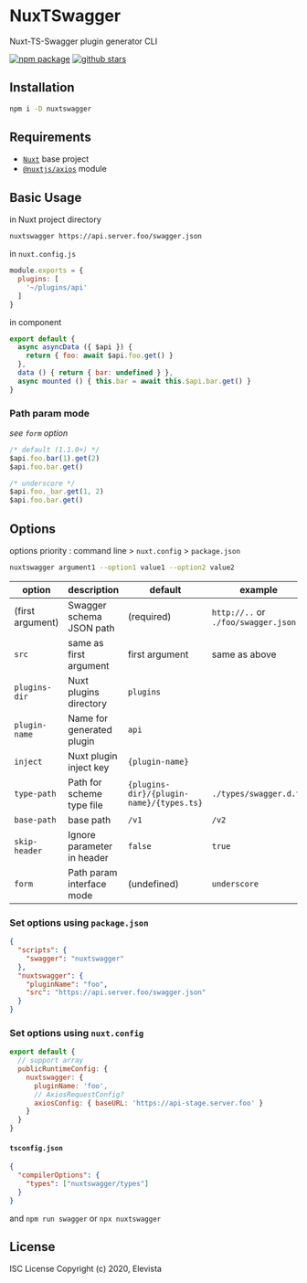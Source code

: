 # NuxTSwagger
Nuxt-TS-Swagger plugin generator CLI

[![npm package](https://img.shields.io/npm/v/nuxtswagger.svg?maxAge=2592000&style=flat-square)](https://www.npmjs.com/package/nuxtswagger)
[![github stars](https://img.shields.io/github/stars/Elevista/nuxtswagger?style=social)](https://github.com/Elevista/nuxtswagger)

## Installation
```sh
npm i -D nuxtswagger
```

## Requirements
- [`Nuxt`](https://nuxtjs.org) base project
- [`@nuxtjs/axios`](https://axios.nuxtjs.org) module

## Basic Usage
in Nuxt project directory
```sh
nuxtswagger https://api.server.foo/swagger.json
```
in `nuxt.config.js`
```js
module.exports = {
  plugins: [
    '~/plugins/api'
  ]
}
```
in component
```js
export default {
  async asyncData ({ $api }) {
    return { foo: await $api.foo.get() }
  },
  data () { return { bar: undefined } },
  async mounted () { this.bar = await this.$api.bar.get() }
}
```

### Path param mode

*see `form` option*

```js
/* default (1.1.0+) */
$api.foo.bar(1).get(2)
$api.foo.bar.get()

/* underscore */
$api.foo._bar.get(1, 2)
$api.foo.bar.get()
```

## Options

options priority : command line > `nuxt.config` > `package.json`

```sh
nuxtswagger argument1 --option1 value1 --option2 value2
```

| option | description | default | example |
| --- | --- | --- | --- |
| (first argument) | Swagger schema JSON path | (required) | `http://..` or `./foo/swagger.json`  |
| `src` | same as first argument | first argument | same as above  |
| `plugins-dir` | Nuxt plugins directory | `plugins` |  |
| `plugin-name` | Name for generated plugin | `api` |  |
| `inject` | Nuxt plugin inject key | `{plugin-name}` |  |
| `type-path` | Path for scheme type file | `{plugins-dir}/{plugin-name}/{types.ts}` | `./types/swagger.d.ts` |
| `base-path` | base path | `/v1` | `/v2` |
| `skip-header` | Ignore parameter in header | `false` | `true` |
| `form` | Path param interface mode | (undefined) | `underscore` |

### Set options using `package.json`
```json
{
  "scripts": {
    "swagger": "nuxtswagger"
  },
  "nuxtswagger": {
    "pluginName": "foo",
    "src": "https://api.server.foo/swagger.json"
  }
}
```

### Set options using `nuxt.config`

```js
export default {
  // support array
  publicRuntimeConfig: {
    nuxtswagger: {
      pluginName: 'foo',
      // AxiosRequestConfig?
      axiosConfig: { baseURL: 'https://api-stage.server.foo' }
    }
  }
}
```

#### `tsconfig.json`

```json
{
  "compilerOptions": {
    "types": ["nuxtswagger/types"]
  }
}
```



and `npm run swagger` or `npx nuxtswagger`


## License
ISC License
Copyright (c) 2020, Elevista
